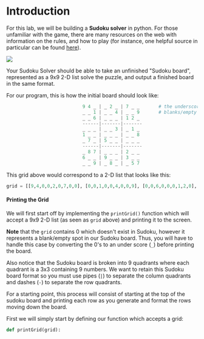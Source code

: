 <!--title={Sudoku Solver Lab: printGrid()}-->

<!--badges={Algorithmns:60}-->

<!--concepts{2D Lists}-->

# Introduction

For this lab, we will be building a **Sudoku solver** in python.  For those unfamiliar with the game, there are many resources on the web with information on the rules, and how to play (for instance, one helpful source in particular can be found [here](https://sudoku.com/how-to-play/sudoku-rules-for-complete-beginners/)). 

![](https://cdn.livesudoku.com/artwork/singlesudoku-center.png)

 

Your Sudoku Solver should be able to take an unfinished "Sudoku board", represented as a 9x9 2-D list solve the puzzle, and output a finished board in the same format. 

For our program, this is how the initial board should look like:

```python
                            9 4 _ | _ 2 _ | 7 _ _		# the underscores (_) represent
                            _ _ 1 | _ _ 4 | _ _ 9		# blanks/empty on the Sudoku board
                            _ _ 6 | _ _ _ | 1 2 _	
                            ------|-------|-------
                            _ _ _ | _ _ 3 | _ 1 _
                            1 _ _ | _ _ _ | _ _ 8
                            _ 7 _ | 5 _ _ | _ _ _
                            ------|-------|-------
                            _ 8 7 | _ _ _ | 2 _ _
                            6 _ _ | 9 _ _ | 3 _ _
                            _ _ 9 | _ 8 _ | _ 5 7
```
This grid above would correspond to a 2-D list that looks like this:

```python
grid = [[9,4,0,0,2,0,7,0,0], [0,0,1,0,0,4,0,0,9], [0,0,6,0,0,0,1,2,0], [0,0,0,0,0,3,0,1,0],[1,0,0,0,0,0,0,0,8], [0,7,0,5,0,0,0,0,0], [0,8,7,0,0,0,2,0,0], [6,0,0,9,0,0,3,0,0], [0,0,9,0,8,0,0,5,7]]
```

#### Printing the Grid

We will first start off by implementing the `printGrid()` function which will accept a 9x9 2-D list (as seen as `grid` above) and printing it to the screen.  

**Note** that the `grid` contains 0 which doesn't exist in Sudoku, however it represents a blank/empty spot in our Sudoku board. Thus, you will have to handle this case by converting the 0's to an under score (`_`) before printing the board. 

Also notice that the Sudoku board is broken into 9 quadrants where each quadrant is a 3x3 containing 9 numbers. We want to retain this Sudoku board format so you must use pipes (`|`) to separate the column quadrants and dashes (`-`) to separate the row quadrants.

For a starting point, this process will consist of starting at the top of the sudoku board and printing each row as you generate and format the rows moving down the board.

First we will simply start by defining our function which accepts a grid:

```python
def printGrid(grid):
```

